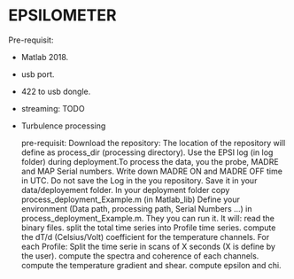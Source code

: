 # EPSILOMETER

Pre-requisit:

- Matlab 2018.
- usb port.
- 422 to usb dongle.


- streaming: TODO

- Turbulence processing

    pre-requisit:
      Download the repository: The location of the repository will define as process_dir (processing directory). 
      Use the EPSI log (in log folder) during deployment.To process the data, you the probe, MADRE and MAP Serial numbers. Write down MADRE ON and MADRE OFF time in UTC. Do not save the Log in the you repository. Save it in your data/deployement folder.
      In your deployment folder copy process_deployment_Example.m (in Matlab_lib)
      Define your environment (Data path, processing path, Serial Numbers ...) in process_deployment_Example.m.
      They you can run it. It will: 
            read the binary files.
            split the total time series into Profile time series.
            compute the dT/d (Celsius/Volt) coefficient for the temperature channels.
            For each Profile: 
                  Split the time serie in scans of X seconds (X is define by the user).
                  compute the spectra and coherence of each channels.
                  compute the temperature gradient and shear.
                  compute epsilon and chi.
            
      
      
      
